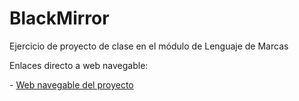 # BlackMirror
Ejercicio de proyecto de clase en el módulo de Lenguaje de Marcas
<br>
<p>Enlaces directo a web navegable:</p>
- <a href="https://antoniocorderomolina.github.io/BlackMirror/index.html">Web navegable del proyecto</a>
